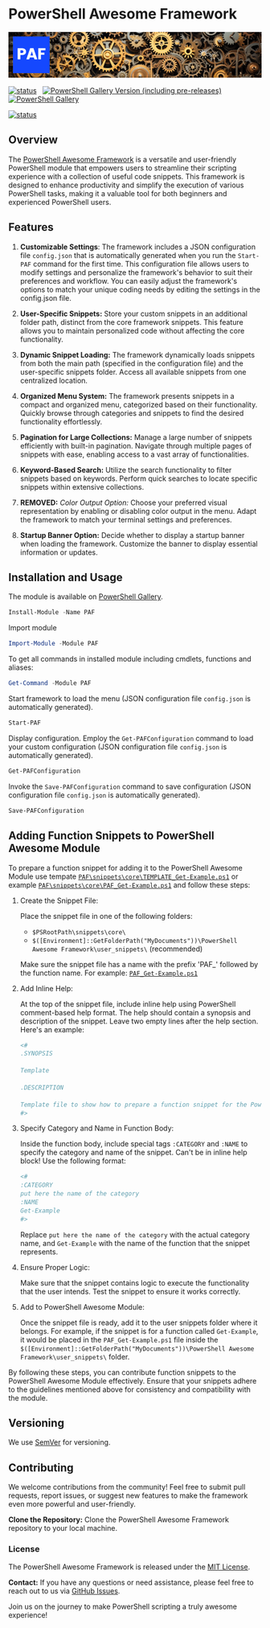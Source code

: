 # PowerShell Awesome Framework

![PowerShell Awesome Framework](https://github.com/voytas75/PowershellFramework/blob/master/images/banerPAF.png?raw=true "PowerShell Awesome Framework")

[![status](https://img.shields.io/badge/PROD-v0.2.4-green)](https://github.com/voytas75/PowershellFramework/blob/master/PAF/docs/ReleaseNotes.md) &nbsp; [![PowerShell Gallery Version (including pre-releases)](https://img.shields.io/powershellgallery/v/PAF)](https://www.powershellgallery.com/packages/PAF) &nbsp; [![PowerShell Gallery](https://img.shields.io/powershellgallery/dt/PAF)](https://www.powershellgallery.com/packages/PAF)

[![status](https://img.shields.io/badge/DEV-v0.2.5-red)](https://github.com/voytas75/PowershellFramework/blob/master/PAF/docs/ReleaseNotes.md)

## Overview

The [PowerShell Awesome Framework](https://www.powershellgallery.com/packages/PAF) is a versatile and user-friendly PowerShell module that empowers users to streamline their scripting experience with a collection of useful code snippets. This framework is designed to enhance productivity and simplify the execution of various PowerShell tasks, making it a valuable tool for both beginners and experienced PowerShell users.

## Features

1. **Customizable Settings**: The framework includes a JSON configuration file `config.json` that is automatically generated when you run the `Start-PAF` command for the first time. This configuration file allows users to modify settings and personalize the framework's behavior to suit their preferences and workflow. You can easily adjust the framework's options to match your unique coding needs by editing the settings in the config.json file.

2. **User-Specific Snippets:** Store your custom snippets in an additional folder path, distinct from the core framework snippets. This feature allows you to maintain personalized code without affecting the core functionality.

3. **Dynamic Snippet Loading:** The framework dynamically loads snippets from both the main path (specified in the configuration file) and the user-specific snippets folder. Access all available snippets from one centralized location.

4. **Organized Menu System:** The framework presents snippets in a compact and organized menu, categorized based on their functionality. Quickly browse through categories and snippets to find the desired functionality effortlessly.

5. **Pagination for Large Collections:** Manage a large number of snippets efficiently with built-in pagination. Navigate through multiple pages of snippets with ease, enabling access to a vast array of functionalities.

6. **Keyword-Based Search:** Utilize the search functionality to filter snippets based on keywords. Perform quick searches to locate specific snippets within extensive collections.

7. **REMOVED:** *Color Output Option:* Choose your preferred visual representation by enabling or disabling color output in the menu. Adapt the framework to match your terminal settings and preferences.

8. **Startup Banner Option:** Decide whether to display a startup banner when loading the framework. Customize the banner to display essential information or updates.

## Installation and Usage

The module is available on [PowerShell Gallery](https://www.powershellgallery.com/packages/PAF).

```powershell
Install-Module -Name PAF
```

Import module

```powershell
Import-Module -Module PAF
```

To get all commands in installed module including cmdlets, functions and aliases:

```powershell
Get-Command -Module PAF
```

Start framework to load the menu (JSON configuration file `config.json` is automatically generated).

```powershell
Start-PAF
```

Display configuration. Employ the `Get-PAFConfiguration` command to load your custom configuration (JSON configuration file `config.json` is automatically generated).

```powershell
Get-PAFConfiguration
```

Invoke the `Save-PAFConfiguration` command to save configuration (JSON configuration file `config.json` is automatically generated).

```powershell
Save-PAFConfiguration
```

## Adding Function Snippets to PowerShell Awesome Module

To prepare a function snippet for adding it to the PowerShell Awesome Module use tempate [`PAF\snippets\core\TEMPLATE_Get-Example.ps1`](/PAF/snippets/core/TEMPLATE_Get-Example.ps1) or example [`PAF\snippets\core\PAF_Get-Example.ps1`](/PAF/snippets/core/PAF_Get-Example.ps1) and follow these steps:

1. Create the Snippet File:

   Place the snippet file in one of the following folders:
   - `$PSRootPath\snippets\core\`
   - `$([Environment]::GetFolderPath("MyDocuments"))\PowerShell Awesome Framework\user_snippets\` (recommended)

   Make sure the snippet file has a name with the prefix 'PAF_' followed by the function name. For example: [`PAF_Get-Example.ps1`](/PAF/snippets/core/PAF_Get-Example.ps1)

2. Add Inline Help:

   At the top of the snippet file, include inline help using PowerShell comment-based help format. The help should contain a synopsis and description of the snippet. Leave two empty lines after the help section. Here's an example:

   ```powershell
   <#
   .SYNOPSIS

   Template

   .DESCRIPTION

   Template file to show how to prepare a function snippet for the PowerShell Awesome Module
   #>
   ```

3. Specify Category and Name in Function Body:

   Inside the function body, include special tags `:CATEGORY` and `:NAME` to specify the category and name of the snippet. Can't be in inline help block!
   Use the following format:

   ```powershell
   <#
   :CATEGORY
   put here the name of the category
   :NAME
   Get-Example
   #>
   ```

   Replace `put here the name of the category` with the actual category name, and `Get-Example` with the name of the function that the snippet represents.

4. Ensure Proper Logic:

   Make sure that the snippet contains logic to execute the functionality that the user intends. Test the snippet to ensure it works correctly.

5. Add to PowerShell Awesome Module:

   Once the snippet file is ready, add it to the user snippets folder where it belongs. For example, if the snippet is for a function called `Get-Example`, it would be placed in the `PAF_Get-Example.ps1` file inside the `$([Environment]::GetFolderPath("MyDocuments"))\PowerShell Awesome Framework\user_snippets\` folder.

By following these steps, you can contribute function snippets to the PowerShell Awesome Module effectively. Ensure that your snippets adhere to the guidelines mentioned above for consistency and compatibility with the module.

## Versioning

We use [SemVer](http://semver.org/) for versioning.

## Contributing

We welcome contributions from the community! Feel free to submit pull requests, report issues, or suggest new features to make the framework even more powerful and user-friendly.

**Clone the Repository:** Clone the PowerShell Awesome Framework repository to your local machine.

### License

The PowerShell Awesome Framework is released under the [MIT License](https://github.com/voytas75/PowershellFramework/blob/master/LICENSE).

**Contact:**
If you have any questions or need assistance, please feel free to reach out to us via [GitHub Issues](https://github.com/voytas75/PowershellFramework/issues).

Join us on the journey to make PowerShell scripting a truly awesome experience!
